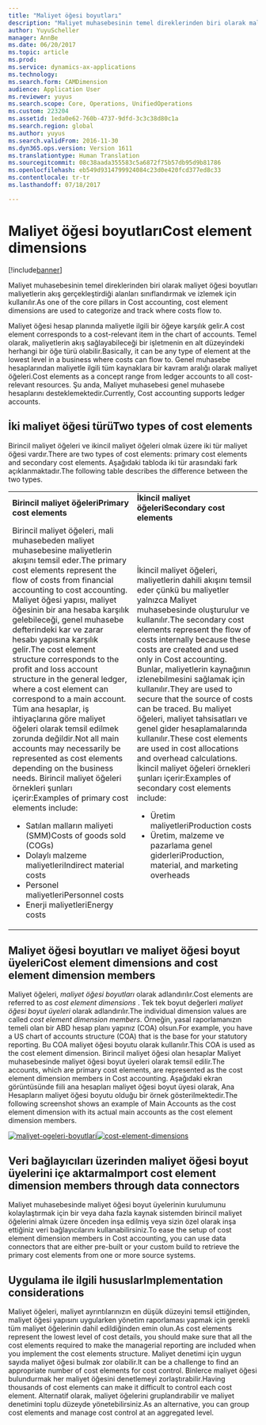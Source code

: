 ```yaml
---
title: "Maliyet öğesi boyutları"
description: "Maliyet muhasebesinin temel direklerinden biri olarak maliyet öğesi boyutları maliyetlerin akış gerçekleştirdiği alanları sınıflandırmak ve izlemek için kullanılır."
author: YuyuScheller
manager: AnnBe
ms.date: 06/20/2017
ms.topic: article
ms.prod: 
ms.service: dynamics-ax-applications
ms.technology: 
ms.search.form: CAMDimension
audience: Application User
ms.reviewer: yuyus
ms.search.scope: Core, Operations, UnifiedOperations
ms.custom: 223204
ms.assetid: 1eda0e62-760b-4737-9dfd-3c3c38d80c1a
ms.search.region: global
ms.author: yuyus
ms.search.validFrom: 2016-11-30
ms.dyn365.ops.version: Version 1611
ms.translationtype: Human Translation
ms.sourcegitcommit: 08c38aada355583c5a6872f75b57db95d9b81786
ms.openlocfilehash: eb549d9314799924084c23d0e420fcd377ed8c33
ms.contentlocale: tr-tr
ms.lasthandoff: 07/18/2017

---
```


# <a name="cost-element-dimensions"></a><span data-ttu-id="6fad3-103">Maliyet öğesi boyutları</span><span class="sxs-lookup"><span data-stu-id="6fad3-103">Cost element dimensions</span></span>

[!include[banner](../includes/banner.md)]


<span data-ttu-id="6fad3-104">Maliyet muhasebesinin temel direklerinden biri olarak maliyet öğesi boyutları maliyetlerin akış gerçekleştirdiği alanları sınıflandırmak ve izlemek için kullanılır.</span><span class="sxs-lookup"><span data-stu-id="6fad3-104">As one of the core pillars in Cost accounting, cost element dimensions are used to categorize and track where costs flow to.</span></span> 

<span data-ttu-id="6fad3-105">Maliyet öğesi hesap planında maliyetle ilgili bir öğeye karşılık gelir.</span><span class="sxs-lookup"><span data-stu-id="6fad3-105">A cost element corresponds to a cost-relevant item in the chart of accounts.</span></span> <span data-ttu-id="6fad3-106">Temel olarak, maliyetlerin akış sağlayabileceği bir işletmenin en alt düzeyindeki herhangi bir öğe türü olabilir.</span><span class="sxs-lookup"><span data-stu-id="6fad3-106">Basically, it can be any type of element at the lowest level in a business where costs can flow to.</span></span> <span data-ttu-id="6fad3-107">Genel muhasebe hesaplarından maliyetle ilgili tüm kaynaklara bir kavram aralığı olarak maliyet öğeleri.</span><span class="sxs-lookup"><span data-stu-id="6fad3-107">Cost elements as a concept range from ledger accounts to all cost-relevant resources.</span></span> <span data-ttu-id="6fad3-108">Şu anda, Maliyet muhasebesi genel muhasebe hesaplarını desteklemektedir.</span><span class="sxs-lookup"><span data-stu-id="6fad3-108">Currently, Cost accounting supports ledger accounts.</span></span>

## <a name="two-types-of-cost-elements"></a><span data-ttu-id="6fad3-109">İki maliyet öğesi türü</span><span class="sxs-lookup"><span data-stu-id="6fad3-109">Two types of cost elements</span></span>
<span data-ttu-id="6fad3-110">Birincil maliyet öğeleri ve ikincil maliyet öğeleri olmak üzere iki tür maliyet öğesi vardır.</span><span class="sxs-lookup"><span data-stu-id="6fad3-110">There are two types of cost elements: primary cost elements and secondary cost elements.</span></span> <span data-ttu-id="6fad3-111">Aşağıdaki tabloda iki tür arasındaki fark açıklanmaktadır.</span><span class="sxs-lookup"><span data-stu-id="6fad3-111">The following table describes the difference between the two types.</span></span>

<table>
<colgroup>
<col width="50%" />
<col width="50%" />
</colgroup>
<tbody>
<tr class="odd">
<td><span data-ttu-id="6fad3-112"><strong>Birincil maliyet öğeleri</strong></span><span class="sxs-lookup"><span data-stu-id="6fad3-112"><strong>Primary cost elements</strong></span></span></td>
<td><span data-ttu-id="6fad3-113"><strong>İkincil maliyet öğeleri</strong></span><span class="sxs-lookup"><span data-stu-id="6fad3-113"><strong>Secondary cost elements</strong></span></span></td>
</tr>
<tr class="even">
<td><span data-ttu-id="6fad3-114">Birincil maliyet öğeleri, mali muhasebeden maliyet muhasebesine maliyetlerin akışını temsil eder.</span><span class="sxs-lookup"><span data-stu-id="6fad3-114">The primary cost elements represent the flow of costs from financial accounting to cost accounting.</span></span> <span data-ttu-id="6fad3-115">Maliyet öğesi yapısı, maliyet öğesinin bir ana hesaba karşılık gelebileceği, genel muhasebe defterindeki kar ve zarar hesabı yapısına karşılık gelir.</span><span class="sxs-lookup"><span data-stu-id="6fad3-115">The cost element structure corresponds to the profit and loss account structure in the general ledger, where a cost element can correspond to a main account.</span></span> <span data-ttu-id="6fad3-116">Tüm ana hesaplar, iş ihtiyaçlarına göre maliyet öğeleri olarak temsil edilmek zorunda değildir.</span><span class="sxs-lookup"><span data-stu-id="6fad3-116">Not all main accounts may necessarily be represented as cost elements depending on the business needs.</span></span> <span data-ttu-id="6fad3-117">Birincil maliyet öğeleri örnekleri şunları içerir:</span><span class="sxs-lookup"><span data-stu-id="6fad3-117">Examples of primary cost elements include:</span></span>
<ul>
<li><span data-ttu-id="6fad3-118">Satılan malların maliyeti (SMM)</span><span class="sxs-lookup"><span data-stu-id="6fad3-118">Costs of goods sold (COGs)</span></span></li>
<li><span data-ttu-id="6fad3-119">Dolaylı malzeme maliyetleri</span><span class="sxs-lookup"><span data-stu-id="6fad3-119">Indirect material costs</span></span></li>
<li><span data-ttu-id="6fad3-120">Personel maliyetleri</span><span class="sxs-lookup"><span data-stu-id="6fad3-120">Personnel costs</span></span></li>
<li><span data-ttu-id="6fad3-121">Enerji maliyetleri</span><span class="sxs-lookup"><span data-stu-id="6fad3-121">Energy costs</span></span></li>
</ul></td>
<td><span data-ttu-id="6fad3-122">İkincil maliyet öğeleri, maliyetlerin dahili akışını temsil eder çünkü bu maliyetler yalnızca Maliyet muhasebesinde oluşturulur ve kullanılır.</span><span class="sxs-lookup"><span data-stu-id="6fad3-122">The secondary cost elements represent the flow of costs internally because these costs are created and used only in Cost accounting.</span></span> <span data-ttu-id="6fad3-123">Bunlar, maliyetlerin kaynağının izlenebilmesini sağlamak için kullanılır.</span><span class="sxs-lookup"><span data-stu-id="6fad3-123">They are used to secure that the source of costs can be traced.</span></span> <span data-ttu-id="6fad3-124">Bu maliyet öğeleri, maliyet tahsisatları ve genel gider hesaplamalarında kullanılır.</span><span class="sxs-lookup"><span data-stu-id="6fad3-124">These cost elements are used in cost allocations and overhead calculations.</span></span> <span data-ttu-id="6fad3-125">İkincil maliyet öğeleri örnekleri şunları içerir:</span><span class="sxs-lookup"><span data-stu-id="6fad3-125">Examples of secondary cost elements include:</span></span>
<ul>
<li><span data-ttu-id="6fad3-126">Üretim maliyetleri</span><span class="sxs-lookup"><span data-stu-id="6fad3-126">Production costs</span></span></li>
<li><span data-ttu-id="6fad3-127">Üretim, malzeme ve pazarlama genel giderleri</span><span class="sxs-lookup"><span data-stu-id="6fad3-127">Production, material, and marketing overheads</span></span></li>
</ul></td>
</tr>
</tbody>
</table>

## <a name="cost-element-dimensions-and-cost-element-dimension-members"></a><span data-ttu-id="6fad3-128">Maliyet öğesi boyutları ve maliyet öğesi boyut üyeleri</span><span class="sxs-lookup"><span data-stu-id="6fad3-128">Cost element dimensions and cost element dimension members</span></span>
<span data-ttu-id="6fad3-129">Maliyet öğeleri, *maliyet öğesi boyutları* olarak adlandırılır.</span><span class="sxs-lookup"><span data-stu-id="6fad3-129">Cost elements are referred to as *cost element dimensions* .</span></span> <span data-ttu-id="6fad3-130">Tek tek boyut değerleri *maliyet öğesi boyut üyeleri* olarak adlandırılır.</span><span class="sxs-lookup"><span data-stu-id="6fad3-130">The individual dimension values are called *cost element dimension members*.</span></span> <span data-ttu-id="6fad3-131">Örneğin, yasal raporlamanızın temeli olan bir ABD hesap planı yapınız (COA) olsun.</span><span class="sxs-lookup"><span data-stu-id="6fad3-131">For example, you have a US chart of accounts structure (COA) that is the base for your statutory reporting.</span></span> <span data-ttu-id="6fad3-132">Bu COA maliyet öğesi boyutu olarak kullanılır.</span><span class="sxs-lookup"><span data-stu-id="6fad3-132">This COA is used as the cost element dimension.</span></span> <span data-ttu-id="6fad3-133">Birincil maliyet öğesi olan hesaplar Maliyet muhasebesinde maliyet öğesi boyut üyeleri olarak temsil edilir.</span><span class="sxs-lookup"><span data-stu-id="6fad3-133">The accounts, which are primary cost elements, are represented as the cost element dimension members in Cost accounting.</span></span> <span data-ttu-id="6fad3-134">Aşağıdaki ekran görüntüsünde fiili ana hesapları maliyet öğesi boyut üyesi olarak, Ana Hesapların maliyet öğesi boyutu olduğu bir örnek gösterilmektedir.</span><span class="sxs-lookup"><span data-stu-id="6fad3-134">The following screenshot shows an example of Main Accounts as the cost element dimension with its actual main accounts as the cost element dimension members.</span></span> 

<span data-ttu-id="6fad3-135">[![maliyet-ogeleri-boyutlari](./media/cost-element-dimensions.png)](./media/cost-element-dimensions.png)</span><span class="sxs-lookup"><span data-stu-id="6fad3-135">[![cost-element-dimensions](./media/cost-element-dimensions.png)](./media/cost-element-dimensions.png)</span></span>

## <a name="import-cost-element-dimension-members-through-data-connectors"></a><span data-ttu-id="6fad3-136">Veri bağlayıcıları üzerinden maliyet öğesi boyut üyelerini içe aktarma</span><span class="sxs-lookup"><span data-stu-id="6fad3-136">Import cost element dimension members through data connectors</span></span>
<span data-ttu-id="6fad3-137">Maliyet muhasebesinde maliyet öğesi boyut üyelerinin kurulumunu kolaylaştırmak için bir veya daha fazla kaynak sistemden birincil maliyet öğelerini almak üzere önceden inşa edilmiş veya sizin özel olarak inşa ettiğiniz veri bağlayıcılarını kullanabilirsiniz.</span><span class="sxs-lookup"><span data-stu-id="6fad3-137">To ease the setup of cost element dimension members in Cost accounting, you can use data connectors that are either pre-built or your custom build to retrieve the primary cost elements from one or more source systems.</span></span>

## <a name="implementation-considerations"></a><span data-ttu-id="6fad3-138">Uygulama ile ilgili hususlar</span><span class="sxs-lookup"><span data-stu-id="6fad3-138">Implementation considerations</span></span>
<span data-ttu-id="6fad3-139">Maliyet öğeleri, maliyet ayrıntılarınızın en düşük düzeyini temsil ettiğinden, maliyet öğesi yapısını uygularken yönetim raporlaması yapmak için gerekli tüm maliyet öğelerinin dahil edildiğinden emin olun.</span><span class="sxs-lookup"><span data-stu-id="6fad3-139">As cost elements represent the lowest level of cost details, you should make sure that all the cost elements required to make the managerial reporting are included when you implement the cost elements structure.</span></span> <span data-ttu-id="6fad3-140">Maliyet denetimi için uygun sayıda maliyet öğesi bulmak zor olabilir.</span><span class="sxs-lookup"><span data-stu-id="6fad3-140">It can be a challenge to find an appropriate number of cost elements for cost control.</span></span> <span data-ttu-id="6fad3-141">Binlerce maliyet öğesi bulundurmak her maliyet öğesini denetlemeyi zorlaştırabilir.</span><span class="sxs-lookup"><span data-stu-id="6fad3-141">Having thousands of cost elements can make it difficult to control each cost element.</span></span> <span data-ttu-id="6fad3-142">Alternatif olarak, maliyet öğelerini gruplandırabilir ve maliyet denetimini toplu düzeyde yönetebilirsiniz.</span><span class="sxs-lookup"><span data-stu-id="6fad3-142">As an alternative, you can group cost elements and manage cost control at an aggregated level.</span></span>




